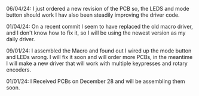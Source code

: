 06/04/24:
I just ordered a new revision of the PCB so, the LEDS and mode button should work
I hav also been steadily improving the driver code.
 
01/04/24:
On a recent commit I seem to have replaced the old macro driver, and I don't know how to fix it, so I will be using the newest version as my daily driver.

09/01/24: I assembled the Macro and found out I wired up the mode button and LEDs wrong. 
I will fix it soon and will order more PCBs, in the meantime I will make a new driver that will work with multiple keypresses and rotary encoders.

01/01/24: I Received PCBs on December 28 and will be assembling them soon.
